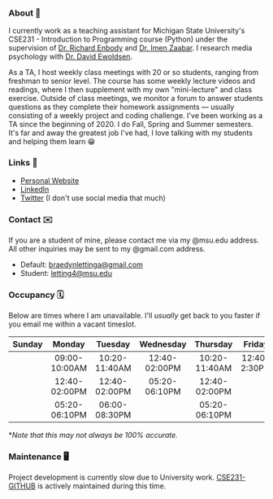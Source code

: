 ### About 💬
I currently work as a teaching assistant for Michigan State University's CSE231 - Introduction to Programming course (Python) under the supervision of [Dr. Richard Enbody](https://www.cse.msu.edu/~enbody/) and [Dr. Imen Zaabar](https://www.egr.msu.edu/people/profile/zaabarim). I research media psychology with [Dr. David Ewoldsen](https://comartsci.msu.edu/our-people/david-ewoldsen).

As a TA, I host weekly class meetings with 20 or so students, ranging from freshman to senior level. The course has some weekly lecture videos and readings, where I then supplement with my own "mini-lecture" and class exercise. Outside of class meetings, we monitor a forum to answer students questions as they complete their homework assignments — usually consisting of a weekly project and coding challenge. I've been working as a TA since the beginning of 2020. I do Fall, Spring and Summer semesters. It's far and away the greatest job I've had, I love talking with my students and helping them learn 😁

### Links 🔗
- [Personal Website](https://braedynl.github.io/)
- [LinkedIn](https://www.linkedin.com/in/braedynl/)
- [Twitter](https://twitter.com/__braedynl) (I don't use social media that much)

### Contact ✉️
If you are a student of mine, please contact me via my @msu.edu address. All other inquiries may be sent to my @gmail.com address.
- Default: braedynlettinga@gmail.com
- Student: letting4@msu.edu

### Occupancy 🗓️
Below are times where I am unavailable. I'll *usually* get back to you faster if you email me within a vacant timeslot.

| Sunday | Monday | Tuesday | Wednesday | Thursday | Friday | Saturday |
| :---:  | :---:  | :---:   | :---:     | :---:    | :---:  | :---:    |
|| 09:00-10:00AM  | 10:20-11:40AM | 12:40-02:00PM | 10:20-11:40AM | 12:40-2:30PM ||
|| 12:40-02:00PM  | 12:40-02:00PM | 05:20-06:10PM | 12:40-02:00PM |||
|| 05:20-06:10PM  | 06:00-08:30PM |               | 05:20-06:10PM |||

**Note that this may not always be 100% accurate.*

### Maintenance 🖥️

Project development is currently slow due to University work. [CSE231-GITHUB](https://github.com/braedynl/CSE231-GITHUB) is actively maintained during this time. 
